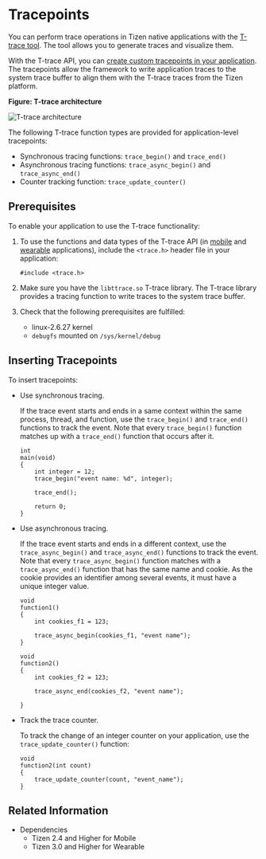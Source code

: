 # Tracepoints


You can perform trace operations in Tizen native applications with the [T-trace tool](../../../tizen-studio/native-tools/t-trace.md). The tool allows you to generate traces and visualize them.

With the T-trace API, you can [create custom tracepoints in your application](#insert). The tracepoints allow the framework to write application traces to the system trace buffer to align them with the T-trace traces from the Tizen platform.

**Figure: T-trace architecture**

![T-trace architecture](./media/trace.png)

The following T-trace function types are provided for application-level tracepoints:

- Synchronous tracing functions: `trace_begin()` and `trace_end()`
- Asynchronous tracing functions: `trace_async_begin()` and `trace_async_end()`
- Counter tracking function: `trace_update_counter()`

## Prerequisites

To enable your application to use the T-trace functionality:

1. To use the functions and data types of the T-trace API (in [mobile](../../api/mobile/latest/group__CAPI__SYSTEM__TRACE__MODULE.html) and [wearable](../../api/wearable/latest/group__CAPI__SYSTEM__TRACE__MODULE.html) applications), include the `<trace.h>` header file in your application:

    ```
    #include <trace.h>
    ```

2. Make sure you have the `libttrace.so` T-trace library. The T-trace library provides a tracing function to write traces to the system trace buffer.
3. Check that the following prerequisites are fulfilled:
   - linux-2.6.27 kernel
   - `debugfs` mounted on `/sys/kernel/debug`

<a name="insert"></a>
## Inserting Tracepoints

To insert tracepoints:

- Use synchronous tracing.

  If the trace event starts and ends in a same context within the same process, thread, and function, use the `trace_begin()` and `trace_end()` functions to track the event. Note that every `trace_begin()` function matches up with a `trace_end()` function that occurs after it.

  ```
  int
  main(void)
  {
      int integer = 12;
      trace_begin("event name: %d", integer);

      trace_end();

      return 0;
  }
  ```

- Use asynchronous tracing.

  If the trace event starts and ends in a different context, use the `trace_async_begin()` and `trace_async_end()` functions to track the event. Note that every `trace_async_begin()` function matches with a `trace_async_end()` function that has the same name and cookie. As the cookie provides an identifier among several events, it must have a unique integer value.

  ```
  void
  function1()
  {
      int cookies_f1 = 123;

      trace_async_begin(cookies_f1, "event name");
  }

  void
  function2()
  {
      int cookies_f2 = 123;

      trace_async_end(cookies_f2, "event name");

  }
  ```

- Track the trace counter.

  To track the change of an integer counter on your application, use the `trace_update_counter()` function:

  ```
  void
  function2(int count)
  {
      trace_update_counter(count, "event_name");
  }
  ```

## Related Information
* Dependencies
  - Tizen 2.4 and Higher for Mobile
  - Tizen 3.0 and Higher for Wearable
